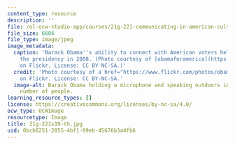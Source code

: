 ```yaml
---
content_type: resource
description: ''
file: /ol-ocw-studio-app/courses/21g-221-communicating-in-american-culture-s-spring-2019/0bcb025120554bf189eb45676b3a4fb6_21g-221s19-th.jpg
file_size: 6606
file_type: image/jpeg
image_metadata:
  caption: 'Barack Obama''s ability to connect with American voters helped him win
    the presidency in 2008. (Photo courtesy of [obamaforamerica](https://www.flickr.com/photos/obamaforamerica/539663044)
    on Flickr. License: CC BY-NC-SA.)'
  credit: 'Photo courtesy of a href="https://www.flickr.com/photos/obamaforamerica/539663044">obamaforamerica
    on Flickr. License: CC BY-NC-SA.'
  image-alt: Barack Obama holding a microphone and speaking outdoors in front of a
    number of people.
learning_resource_types: []
license: https://creativecommons.org/licenses/by-nc-sa/4.0/
ocw_type: OCWImage
resourcetype: Image
title: 21g-221s19-th.jpg
uid: 0bcb0251-2055-4bf1-89eb-45676b3a4fb6
---
```

